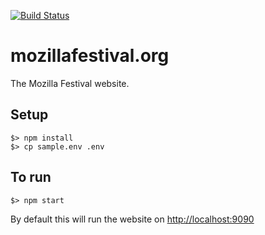 [![Build Status](https://travis-ci.org/mozilla/2015.mozillafestival.org.svg?branch=master)](https://travis-ci.org/mozilla/mozillafestival.org)

# mozillafestival.org

The Mozilla Festival website.

## Setup

```
$> npm install
$> cp sample.env .env
```

## To run

```
$> npm start
```

By default this will run the website on [http://localhost:9090](http://localhost:9090)

